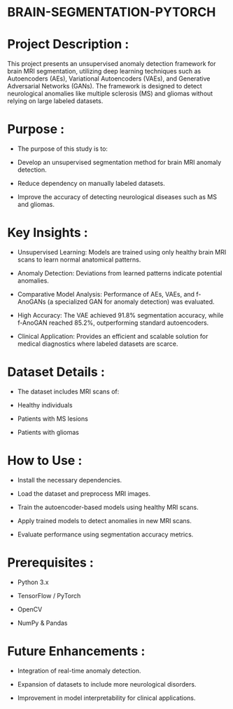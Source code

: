 # BRAIN-SEGMENTATION-PYTORCH

# Project Description :

This project presents an unsupervised anomaly detection framework for brain MRI segmentation, utilizing deep learning techniques such as Autoencoders (AEs), Variational Autoencoders (VAEs), and Generative Adversarial Networks (GANs). The framework is designed to detect neurological anomalies like multiple sclerosis (MS) and gliomas without relying on large labeled datasets.


# Purpose :

- The purpose of this study is to:

- Develop an unsupervised segmentation method for brain MRI anomaly detection.

- Reduce dependency on manually labeled datasets.

- Improve the accuracy of detecting neurological diseases such as MS and gliomas.


# Key Insights :

- Unsupervised Learning: Models are trained using only healthy brain MRI scans to learn normal anatomical patterns.

- Anomaly Detection: Deviations from learned patterns indicate potential anomalies.

- Comparative Model Analysis: Performance of AEs, VAEs, and f-AnoGANs (a specialized GAN for anomaly detection) was evaluated.

- High Accuracy: The VAE achieved 91.8% segmentation accuracy, while f-AnoGAN reached 85.2%, outperforming standard autoencoders.

- Clinical Application: Provides an efficient and scalable solution for medical diagnostics where labeled datasets are scarce.


# Dataset Details :

- The dataset includes MRI scans of:

- Healthy individuals

- Patients with MS lesions

- Patients with gliomas


# How to Use :

- Install the necessary dependencies.

- Load the dataset and preprocess MRI images.

- Train the autoencoder-based models using healthy MRI scans.

- Apply trained models to detect anomalies in new MRI scans.

- Evaluate performance using segmentation accuracy metrics.


# Prerequisites :

- Python 3.x

- TensorFlow / PyTorch

- OpenCV

- NumPy & Pandas


# Future Enhancements :

- Integration of real-time anomaly detection.

- Expansion of datasets to include more neurological disorders.

- Improvement in model interpretability for clinical applications.
